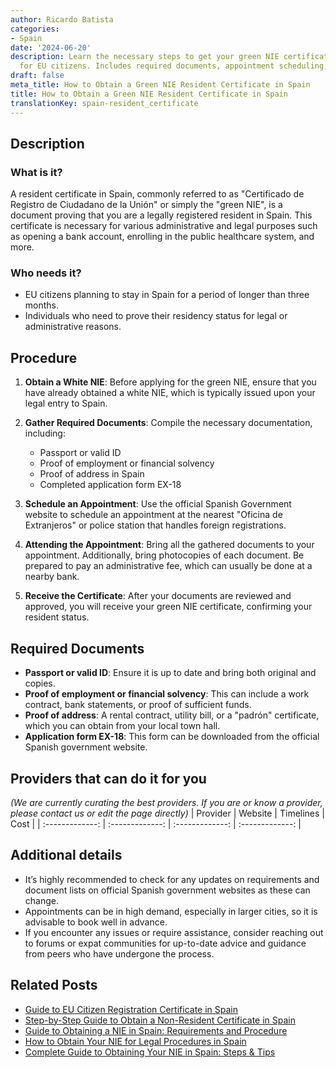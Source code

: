 ```yaml
---
author: Ricardo Batista
categories:
- Spain
date: '2024-06-20'
description: Learn the necessary steps to get your green NIE certificate in Spain
  for EU citizens. Includes required documents, appointment scheduling, and more.
draft: false
meta_title: How to Obtain a Green NIE Resident Certificate in Spain
title: How to Obtain a Green NIE Resident Certificate in Spain
translationKey: spain-resident_certificate
---
```


## Description
### What is it?
A resident certificate in Spain, commonly referred to as "Certificado de Registro de Ciudadano de la Unión" or simply the "green NIE", is a document proving that you are a legally registered resident in Spain. This certificate is necessary for various administrative and legal purposes such as opening a bank account, enrolling in the public healthcare system, and more.

### Who needs it?
- EU citizens planning to stay in Spain for a period of longer than three months.
- Individuals who need to prove their residency status for legal or administrative reasons.

## Procedure
1. **Obtain a White NIE**: Before applying for the green NIE, ensure that you have already obtained a white NIE, which is typically issued upon your legal entry to Spain.
   
2. **Gather Required Documents**: Compile the necessary documentation, including:
    - Passport or valid ID
    - Proof of employment or financial solvency
    - Proof of address in Spain
    - Completed application form EX-18

3. **Schedule an Appointment**: Use the official Spanish Government website to schedule an appointment at the nearest "Oficina de Extranjeros" or police station that handles foreign registrations.

4. **Attending the Appointment**: Bring all the gathered documents to your appointment. Additionally, bring photocopies of each document. Be prepared to pay an administrative fee, which can usually be done at a nearby bank.

5. **Receive the Certificate**: After your documents are reviewed and approved, you will receive your green NIE certificate, confirming your resident status.

## Required Documents
- **Passport or valid ID**: Ensure it is up to date and bring both original and copies.
- **Proof of employment or financial solvency**: This can include a work contract, bank statements, or proof of sufficient funds.
- **Proof of address**: A rental contract, utility bill, or a "padrón" certificate, which you can obtain from your local town hall.
- **Application form EX-18**: This form can be downloaded from the official Spanish government website.

## Providers that can do it for you
_(We are currently curating the best providers. If you are or know a provider, please contact us or edit the page directly)_
| Provider        |     Website     |     Timelines    |       Cost      |
| :-------------: | :-------------: |  :-------------: | :-------------: |

## Additional details
- It’s highly recommended to check for any updates on requirements and document lists on official Spanish government websites as these can change.
- Appointments can be in high demand, especially in larger cities, so it is advisable to book well in advance.
- If you encounter any issues or require assistance, consider reaching out to forums or expat communities for up-to-date advice and guidance from peers who have undergone the process.
## Related Posts

- [Guide to EU Citizen Registration Certificate in Spain](https://tramitit.com/guides/spain/certificate_of_registration_of_eu_citizen/)
- [Step-by-Step Guide to Obtain a Non-Resident Certificate in Spain](https://tramitit.com/guides/spain/non-resident_certificate/)
- [Guide to Obtaining a NIE in Spain: Requirements and Procedure](https://tramitit.com/guides/spain/registration_card/)
- [How to Obtain Your NIE for Legal Procedures in Spain](https://tramitit.com/guides/spain/assignment_of_nie_at_the_request_of_the_interested_party/)
- [Complete Guide to Obtaining Your NIE in Spain: Steps & Tips](https://tramitit.com/guides/spain/nie_application/)